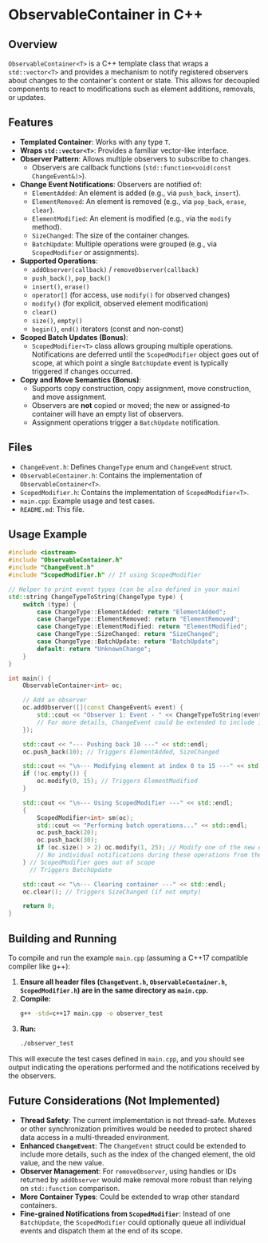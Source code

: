 # ObservableContainer in C++

## Overview

`ObservableContainer<T>` is a C++ template class that wraps a `std::vector<T>` and provides a mechanism to notify registered observers about changes to the container's content or state. This allows for decoupled components to react to modifications such as element additions, removals, or updates.

## Features

*   **Templated Container**: Works with any type `T`.
*   **Wraps `std::vector<T>`**: Provides a familiar vector-like interface.
*   **Observer Pattern**: Allows multiple observers to subscribe to changes.
    *   Observers are callback functions (`std::function<void(const ChangeEvent&)>`).
*   **Change Event Notifications**: Observers are notified of:
    *   `ElementAdded`: An element is added (e.g., via `push_back`, `insert`).
    *   `ElementRemoved`: An element is removed (e.g., via `pop_back`, `erase`, `clear`).
    *   `ElementModified`: An element is modified (e.g., via the `modify` method).
    *   `SizeChanged`: The size of the container changes.
    *   `BatchUpdate`: Multiple operations were grouped (e.g., via `ScopedModifier` or assignments).
*   **Supported Operations**:
    *   `addObserver(callback)` / `removeObserver(callback)`
    *   `push_back()`, `pop_back()`
    *   `insert()`, `erase()`
    *   `operator[]` (for access, use `modify()` for observed changes)
    *   `modify()` (for explicit, observed element modification)
    *   `clear()`
    *   `size()`, `empty()`
    *   `begin()`, `end()` iterators (const and non-const)
*   **Scoped Batch Updates (Bonus)**:
    *   `ScopedModifier<T>` class allows grouping multiple operations. Notifications are deferred until the `ScopedModifier` object goes out of scope, at which point a single `BatchUpdate` event is typically triggered if changes occurred.
*   **Copy and Move Semantics (Bonus)**:
    *   Supports copy construction, copy assignment, move construction, and move assignment.
    *   Observers are **not** copied or moved; the new or assigned-to container will have an empty list of observers.
    *   Assignment operations trigger a `BatchUpdate` notification.

## Files

*   `ChangeEvent.h`: Defines `ChangeType` enum and `ChangeEvent` struct.
*   `ObservableContainer.h`: Contains the implementation of `ObservableContainer<T>`.
*   `ScopedModifier.h`: Contains the implementation of `ScopedModifier<T>`.
*   `main.cpp`: Example usage and test cases.
*   `README.md`: This file.

## Usage Example

```cpp
#include <iostream>
#include "ObservableContainer.h"
#include "ChangeEvent.h"
#include "ScopedModifier.h" // If using ScopedModifier

// Helper to print event types (can be also defined in your main)
std::string ChangeTypeToString(ChangeType type) {
    switch (type) {
        case ChangeType::ElementAdded: return "ElementAdded";
        case ChangeType::ElementRemoved: return "ElementRemoved";
        case ChangeType::ElementModified: return "ElementModified";
        case ChangeType::SizeChanged: return "SizeChanged";
        case ChangeType::BatchUpdate: return "BatchUpdate";
        default: return "UnknownChange";
    }
}

int main() {
    ObservableContainer<int> oc;

    // Add an observer
    oc.addObserver([](const ChangeEvent& event) {
        std::cout << "Observer 1: Event - " << ChangeTypeToString(event.type) << std::endl;
        // For more details, ChangeEvent could be extended to include index, old/new values etc.
    });

    std::cout << "--- Pushing back 10 ---" << std::endl;
    oc.push_back(10); // Triggers ElementAdded, SizeChanged

    std::cout << "\n--- Modifying element at index 0 to 15 ---" << std::endl;
    if (!oc.empty()) {
        oc.modify(0, 15); // Triggers ElementModified
    }

    std::cout << "\n--- Using ScopedModifier ---" << std::endl;
    {
        ScopedModifier<int> sm(oc);
        std::cout << "Performing batch operations..." << std::endl;
        oc.push_back(20);
        oc.push_back(30);
        if (oc.size() > 2) oc.modify(1, 25); // Modify one of the new elements
        // No individual notifications during these operations from the ScopedModifier
    } // ScopedModifier goes out of scope
      // Triggers BatchUpdate

    std::cout << "\n--- Clearing container ---" << std::endl;
    oc.clear(); // Triggers SizeChanged (if not empty)

    return 0;
}

```

## Building and Running

To compile and run the example `main.cpp` (assuming a C++17 compatible compiler like g++):

1.  **Ensure all header files (`ChangeEvent.h`, `ObservableContainer.h`, `ScopedModifier.h`) are in the same directory as `main.cpp`.**
2.  **Compile:**
    ```bash
    g++ -std=c++17 main.cpp -o observer_test
    ```
3.  **Run:**
    ```bash
    ./observer_test
    ```

This will execute the test cases defined in `main.cpp`, and you should see output indicating the operations performed and the notifications received by the observers.

## Future Considerations (Not Implemented)

*   **Thread Safety**: The current implementation is not thread-safe. Mutexes or other synchronization primitives would be needed to protect shared data access in a multi-threaded environment.
*   **Enhanced `ChangeEvent`**: The `ChangeEvent` struct could be extended to include more details, such as the index of the changed element, the old value, and the new value.
*   **Observer Management**: For `removeObserver`, using handles or IDs returned by `addObserver` would make removal more robust than relying on `std::function` comparison.
*   **More Container Types**: Could be extended to wrap other standard containers.
*   **Fine-grained Notifications from `ScopedModifier`**: Instead of one `BatchUpdate`, the `ScopedModifier` could optionally queue all individual events and dispatch them at the end of its scope.
